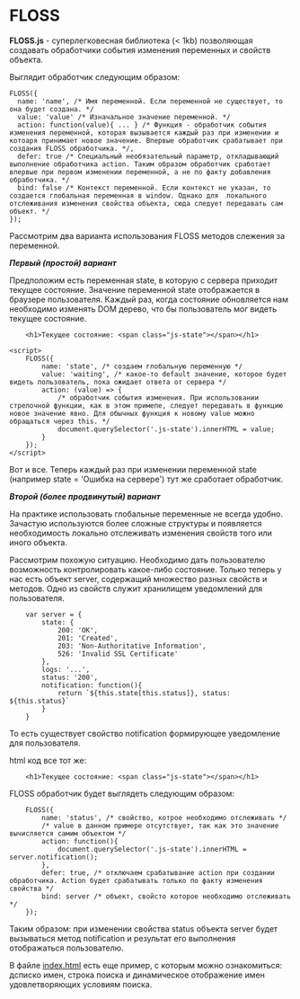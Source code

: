 # FLOSS

<b>FLOSS.js</b> - суперлегковесная библиотека (< 1kb)  позволяющая создавать обработчики события изменения переменных и свойств объекта.

Выглядит обработчик следующим образом:
```
FLOSS({
  name: 'name', /* Имя переменной. Если переменной не существует, то она будет создана. */
  value: 'value' /* Изначальное значение переменной. */
  action: function(value){ ... } /* Функция - обработчик события изменения переменной, которая вызывается каждый раз при изменении и котоаря принимает новое значение. Впервые обработчик срабатывает при создания FLOSS обработчика. */,
  defer: true /* Специальный необязательный параметр, откладывающий выполнение обработчика action. Таким образом обработчик сработает впервые при первом изменении переменной, а не по факту добавления обработчика. */
  bind: false /* Контекст переменной. Если контекст не указан, то создается глобальная переменная в window. Однако для  локального отслеживания изменения свойства объекта, сюда следует передавать сам объект. */
});
```

Рассмотрим два варианта использования FLOSS методов слежения за переменной.

***Первый (простой) вариант***

Предположим есть переменная state, в которую с сервера приходит текущее состояние. Значение переменной state отображается в браузере пользователя. Каждый раз, когда состояние обновляется нам необходимо изменять DOM дерево, что бы пользователь мог видеть текущее состояние.
```
    <h1>Тeкущее состояние: <span class="js-state"></span></h1>
```

```
<script>
    FLOSS({
        name: 'state', /* создаем глобальную переменную */
        value: 'waiting', /* какое-то default значение, которое будет видеть пользователь, пока ожидает ответа от сервера */
        action: (value) => {
            /* обработчик события изменения. При использовании стрелочной функции, как в этом примепе, следует передавать в функцию новое значение явно. Для обычных функция к новому value можно обращаться через this. */
            document.querySelector('.js-state').innerHTML = value;
        }
    });
</script>
```

Вот и все. Теперь каждый раз при изменении переменной state (например state = 'Ошибка на сервере') тут же сработает обработчик.


***Второй (более продвинутый) вариант***

На практике использовать глобальные переменные не всегда удобно. Зачастую используются более сложные структуры и появляется необходимость локально отслеживать изменения свойств того или иного объекта.

Рассмотрим похожую ситуацию. Необходимо дать пользователю возможность контролировать какое-либо состояние. Только теперь у нас есть объект server, содержащий множество разных свойств и методов. Одно из свойств служит хранилищем уведомлений для пользователя.
```
    var server = {
        state: {
            200: 'OK',
            201: 'Created',
            203: 'Non-Authoritative Information',
            526: 'Invalid SSL Certificate'
        },
        logs: '...',
        status: '200',
        notification: function(){
            return `${this.state[this.status]}, status: ${this.status}`
        }
    }
```

То есть существует свойство notification формирующее уведомление для пользователя.

html код все тот же:
```
    <h1>Тeкущее состояние: <span class="js-state"></span></h1>
```

FLOSS обработчик будет выглядеть следующим образом:
```
    FLOSS({
        name: 'status', /* свойство, котрое необходимо отслеживать */
        /* value в данном примере отсутствует, так как это значение вычисляется самим объектом */
        action: function(){
            document.querySelector('.js-state').innerHTML = server.notification();
        },
        defer: true, /* отключаем срабатывание action при создании обработчика. Action будет срабатывать только по факту изменения свойства */
        bind: server /* объект, свойсто которое необходимо отслеживать */
    });
```

Таким образом: при изменении свойства status объекта server будет вызываться метод notification и результат его выполнения отображаться пользователю.

В файле [index.html](https://github.com/DmitryTitov89/FLOSS/blob/master/index.html) есть еще пример, с которым можно ознакомиться: дсписко имен, строка поиска и динамическое отображение имен удовлетворяющих условиям поиска.
